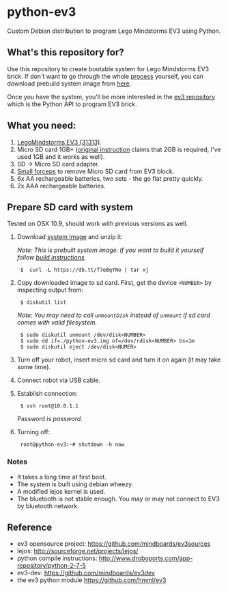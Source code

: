 python-ev3
==========

Custom Debian distribution to program Lego Mindstorms EV3 using Python.

## What's this repository for?

Use this repository to create bootable system for Lego Mindstorms EV3 brick. If don't want to go through the whole [process](https://github.com/hmml/python-ev3/tree/refactor/build-rootfs) yourself, you can download prebuild system image from [here](https://db.tt/f7eBqYNo).

Once you have the system, you'll be more interested in the [ev3 repository](https://github.com/hmml/ev3) which is the Python API to program EV3 brick.

## What you need:

 1. [LegoMindstorms EV3 (31313)](http://www.lego.com/en-us/mindstorms/products/ev3/31313).
 2. Micro SD card 1GB+ ([original instruction]((https://github.com/topikachu/python-ev3)) claims that 2GB is required, I've used 1GB and it works as well).
 3. SD -> Micro SD card adapter.
 4. [Small forceps](http://upload.wikimedia.org/wikipedia/commons/a/a4/Forceps.jpg) to remove Micro SD card from EV3 block.
 5. 6x AA rechargeable batteries, two sets - the go flat pretty quickly.
 6. 2x AAA rechargeable batteries.

## Prepare SD card with system

Tested on OSX 10.9, should work with previous versions as well.

1. Download [system image](https://db.tt/f7eBqYNo) and unzip it:

    _Note: This is prebuilt system image. If you want to build it yourself follow [build instructions](https://github.com/hmml/python-ev3/tree/refactor/build-rootfs)._
    
        $  curl -L https://db.tt/f7eBqYNo | tar xj

2. Copy downloaded image to sd card. First, get the device `<NUMBER>` by inspecting output from:

        $ diskutil list 
        
   _Note: You may need to call `unmountDisk` instead of `unmount` if sd card comes with valid filesystem._
   
        $ sudo diskutil unmount /dev/disk<NUMBER>
        $ sudo dd if=./python-ev3.img of=/dev/rdisk<NUMBER> bs=1m
        $ sudo diskutil eject /dev/disk<NUMER>        
3. Turn off your robot, insert micro sd card and turn it on again (it may take some time).
4. Connect robot via USB cable.
5. Establish connection:
        
        $ ssh root@10.0.1.1
        
   Password is *password*.
6. Turning off:

        root@python-ev3:~# shutdown -h now
        
### Notes
* It takes a long time at first boot.
* The system is built using debian wheezy.
* A modified lejos kernel is used.
* The bluetooth is not stable enough. You may or may not connect to EV3 by bluetooth network.

## Reference
* ev3 opensource project: https://github.com/mindboards/ev3sources
* lejos: http://sourceforge.net/projects/lejos/
* python compile instructions: http://www.droboports.com/app-repository/python-2-7-5
* ev3-dev: https://github.com/mindboards/ev3dev
* the ev3 python module https://github.com/hmml/ev3
